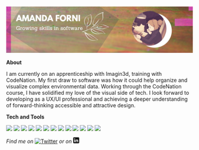 [![Header](https://raw.githubusercontent.com/amandaforni/amandaforni/main/githubcover.jpg "Header")](http://www.amandaforni.co.uk)

**About**

I am currently on an apprenticeship with Imagin3d, training with CodeNation. My first draw to software was how it could help organize and visualize complex environmental data. Working through the CodeNation course, I have solidified my love of the visual side of tech. I look forward to developing as a UX/UI professional and achieving a deeper understanding of forward-thinking accessible and attractive design. 

**Tech and Tools**

![](https://img.shields.io/badge/OS-Linux-lightgrey)
![](https://img.shields.io/badge/OS-Windows-lightgrey)
![](https://img.shields.io/badge/learning-HTML-orange)
![](https://img.shields.io/badge/learning-CSS-orange)
![](https://img.shields.io/badge/learning-Javascript-orange)
![](https://img.shields.io/badge/learning-jQuery-orange)
![](https://img.shields.io/badge/learning-React-orange)
![](https://img.shields.io/badge/learning-Node.js-orange)
![](https://img.shields.io/badge/learning-Express-orange)
![](https://img.shields.io/badge/learning-Python-orange)
![](https://img.shields.io/badge/learning-MySQL-green)
![](https://img.shields.io/badge/learning-MongoDB-green)
![](https://img.shields.io/badge/learning-AWS-blueviolent)

*Find me on* [![Twitter][1.1]][1] *or on* [![LinkedIn][2.1]][2]

[1.1]: http://i.imgur.com/tXSoThF.png 
[2.1]: https://raw.githubusercontent.com/amandaforni/amandaforni/main/linkedin.png

[1]: https://twitter.com/amandaforni
[2]: https://www.linkedin.com/in/amandaforni/

<!--
**amandaforni/amandaforni** is a ✨ _special_ ✨ repository because its `README.md` (this file) appears on your GitHub profile.

Here are some ideas to get you started:

- 🔭 I’m currently working on ...
- 🌱 I’m currently learning ...
- 👯 I’m looking to collaborate on ...
- 🤔 I’m looking for help with ...
- 💬 Ask me about ...
- 📫 How to reach me: ...
- 😄 Pronouns: ...
- ⚡ Fun fact: ...
-->

